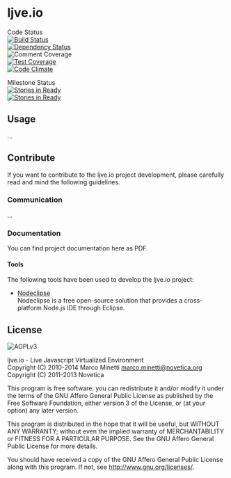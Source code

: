 # ljve.io

Code Status  
[![Build Status](https://travis-ci.org/marcominetti/ljve.io.svg?branch=master)](https://travis-ci.org/marcominetti/ljve.io)  
[![Dependency Status](https://david-dm.org/marcominetti/ljve.io.svg)](https://david-dm.org/marcominetti/ljve.io)  
![Comment Coverage](stats/comments.badge.png)  
[![Test Coverage](https://codeclimate.com/github/marcominetti/ljve.io/coverage.png)](https://codeclimate.com/github/marcominetti/ljve.io)  
[![Code Climate](https://codeclimate.com/github/marcominetti/ljve.io.png)](https://codeclimate.com/github/marcominetti/ljve.io)  

Milestone Status  
[![Stories in Ready](https://badge.waffle.io/marcominetti/ljve.io.png?label=in%20progress&title=working)](https://waffle.io/marcominetti/ljve.io)  
[![Stories in Ready](https://badge.waffle.io/marcominetti/ljve.io.png?label=ready&title=backlog)](https://waffle.io/marcominetti/ljve.io)  



## Usage

...



## Contribute

If you want to contribute to the ljve.io project development, please carefully read and mind the following guidelines.


### Communication

...



### Documentation

You can find project documentation here as PDF.



#### Tools

The following tools have been used to develop the ljve.io project:

  * [Nodeclipse](http://www.nodeclipse.org)  
  Nodeclipse is a free open-source solution that provides a cross-platform Node.js IDE through Eclipse.



## License
![AGPLv3](https://raw.githubusercontent.com/marcominetti/ljve.io/master/LICENSE.AGPL.PNG)

ljve.io - Live Javascript Virtualized Environment  
Copyright (C) 2010-2014  Marco Minetti <marco.minetti@novetica.org>  
Copyright (C) 2011-2013  Novetica  

This program is free software: you can redistribute it and/or modify
it under the terms of the GNU Affero General Public License as published by
the Free Software Foundation, either version 3 of the License, or
(at your option) any later version.  

This program is distributed in the hope that it will be useful,
but WITHOUT ANY WARRANTY; without even the implied warranty of
MERCHANTABILITY or FITNESS FOR A PARTICULAR PURPOSE.  See the
GNU Affero General Public License for more details.  

You should have received a copy of the GNU Affero General Public License
along with this program.  If not, see <http://www.gnu.org/licenses/>.  
